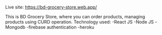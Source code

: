 Live site: https://bd-grocery-store.web.app/

This is BD Grocery Store, where you can order products, managing products using CURD operation. 
Technology used:
-React JS
-Node JS
-Mongodb
-firebase authentication
-heroku